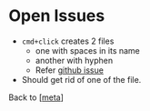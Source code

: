 # Open Issues

- `cmd+click` creates 2 files
  - one with spaces in its name
  - another with hyphen
  - Refer [github issue](https://github.com/foambubble/foam/issues/494)
- Should get rid of one of the file.

Back to [[meta]]

[//begin]: # "Autogenerated link references for markdown compatibility"
[meta]: meta.md "meta"
[//end]: # "Autogenerated link references"
